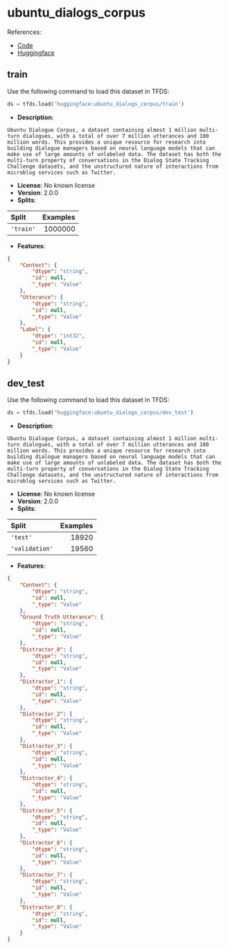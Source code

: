 # ubuntu_dialogs_corpus

References:

*   [Code](https://github.com/huggingface/datasets/blob/master/datasets/ubuntu_dialogs_corpus)
*   [Huggingface](https://huggingface.co/datasets/ubuntu_dialogs_corpus)


## train


Use the following command to load this dataset in TFDS:

```python
ds = tfds.load('huggingface:ubuntu_dialogs_corpus/train')
```

*   **Description**:

```
Ubuntu Dialogue Corpus, a dataset containing almost 1 million multi-turn dialogues, with a total of over 7 million utterances and 100 million words. This provides a unique resource for research into building dialogue managers based on neural language models that can make use of large amounts of unlabeled data. The dataset has both the multi-turn property of conversations in the Dialog State Tracking Challenge datasets, and the unstructured nature of interactions from microblog services such as Twitter.
```

*   **License**: No known license
*   **Version**: 2.0.0
*   **Splits**:

Split  | Examples
:----- | -------:
`'train'` | 1000000

*   **Features**:

```json
{
    "Context": {
        "dtype": "string",
        "id": null,
        "_type": "Value"
    },
    "Utterance": {
        "dtype": "string",
        "id": null,
        "_type": "Value"
    },
    "Label": {
        "dtype": "int32",
        "id": null,
        "_type": "Value"
    }
}
```



## dev_test


Use the following command to load this dataset in TFDS:

```python
ds = tfds.load('huggingface:ubuntu_dialogs_corpus/dev_test')
```

*   **Description**:

```
Ubuntu Dialogue Corpus, a dataset containing almost 1 million multi-turn dialogues, with a total of over 7 million utterances and 100 million words. This provides a unique resource for research into building dialogue managers based on neural language models that can make use of large amounts of unlabeled data. The dataset has both the multi-turn property of conversations in the Dialog State Tracking Challenge datasets, and the unstructured nature of interactions from microblog services such as Twitter.
```

*   **License**: No known license
*   **Version**: 2.0.0
*   **Splits**:

Split  | Examples
:----- | -------:
`'test'` | 18920
`'validation'` | 19560

*   **Features**:

```json
{
    "Context": {
        "dtype": "string",
        "id": null,
        "_type": "Value"
    },
    "Ground Truth Utterance": {
        "dtype": "string",
        "id": null,
        "_type": "Value"
    },
    "Distractor_0": {
        "dtype": "string",
        "id": null,
        "_type": "Value"
    },
    "Distractor_1": {
        "dtype": "string",
        "id": null,
        "_type": "Value"
    },
    "Distractor_2": {
        "dtype": "string",
        "id": null,
        "_type": "Value"
    },
    "Distractor_3": {
        "dtype": "string",
        "id": null,
        "_type": "Value"
    },
    "Distractor_4": {
        "dtype": "string",
        "id": null,
        "_type": "Value"
    },
    "Distractor_5": {
        "dtype": "string",
        "id": null,
        "_type": "Value"
    },
    "Distractor_6": {
        "dtype": "string",
        "id": null,
        "_type": "Value"
    },
    "Distractor_7": {
        "dtype": "string",
        "id": null,
        "_type": "Value"
    },
    "Distractor_8": {
        "dtype": "string",
        "id": null,
        "_type": "Value"
    }
}
```


